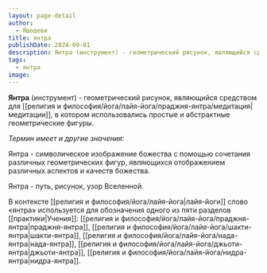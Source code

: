 ```yaml
---
layout: page-detail
author:
  - Яшодеви
title: янтра
publishDate: 2024-09-01
description: Янтра (инструмент) - геометрический рисунок, являющийся средством для медитации, в котором использовались простые и абстрактные геометрические фигуры
tags:
  - янтра
image:
---
```

**Янтра** (инструмент) - геометрический рисунок, являющийся средством для [[религия и философия/йога/лайя-йога/праджня-янтра/медитация|медитации]], в котором использовались простые и абстрактные геометрические фигуры.

*Термин имеет и другие значения:*

Янтра - символическое изображение божества с помощью сочетания различных геометрических фигур, являющихся отображением различных аспектов и качеств божества.

 Янтра - путь, рисунок, узор Вселенной.
 
В контексте [[религия и философия/йога/лайя-йога|лайя-йоги]] слово «янтра» используется для обозначения одного из пяти разделов [[практики|Учения]]: [[религия и философия/йога/лайя-йога/праджня-янтра|праджня-янтра]], [[религия и философия/йога/лайя-йога/шакти-янтра|шакти-янтра]], [[религия и философия/йога/лайя-йога/нада-янтра|нада-янтра]], [[религия и философия/йога/лайя-йога/джьоти-янтра|джьоти-янтра]], [[религия и философия/йога/лайя-йога/нидра-янтра|нидра-янтра]].

